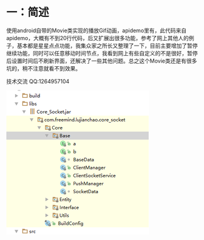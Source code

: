 # 一：简述

使用android自带的Movie类实现的播放Gif动画，apidemo里有，此代码来自apidemo，大概有不到20行代码，后又扩展出很多功能，参考了网上其他人的例子，基本都是星星点点功能，我集众家之所长又整理了一下，目前主要增加了暂停继续功能，同时可以任意移动时间节点，我看到网上有些自定义的不是很好，暂停后设置时间后不刷新界面，还解决了一些其他问题。总之这个Movie类还是有很多坑的，稍不注意就看不到效果。

技术交流 QQ:1264957104

![image](https://github.com/hnsugar/Push_Android_SDK/blob/master/111.png)



